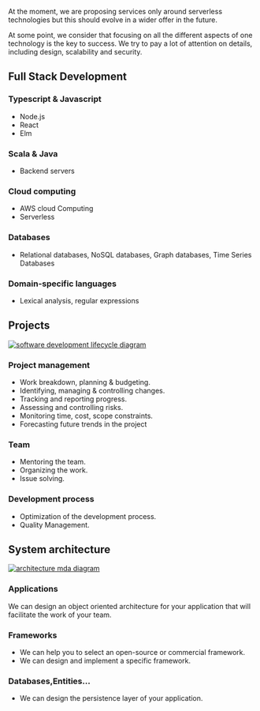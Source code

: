 At the moment, we are proposing services only around serverless technologies but this should evolve in a wider offer in the future.

At some point, we consider that focusing on all the different aspects of one technology is the key to success. We try to pay a lot of attention on details, including design, scalability and security.

## Full Stack Development

### Typescript & Javascript

-   Node.js
-   React
-   Elm

### Scala & Java

-   Backend servers

### Cloud computing

-   AWS cloud Computing
-   Serverless

### Databases

-   Relational databases, NoSQL databases, Graph databases, Time Series Databases

### Domain-specific languages

-   Lexical analysis, regular expressions

## Projects

[![software development lifecycle diagram](http://flairbyte.com/flarebyte/en/png/company/8/projects-105x105.png)](http://flairbyte.com/flarebyte/en/png/company/8/projects-594x594.png)

### Project management

-   Work breakdown, planning & budgeting.
-   Identifying, managing & controlling changes.
-   Tracking and reporting progress.
-   Assessing and controlling risks.
-   Monitoring time, cost, scope constraints.
-   Forecasting future trends in the project

### Team

-   Mentoring the team.
-   Organizing the work.
-   Issue solving.

### Development process

-   Optimization of the development process.
-   Quality Management.

## System architecture

[![architecture mda diagram](http://flairbyte.com/flarebyte/en/png/company/8/architecture.v2-105x105.png)](http://flairbyte.com/flarebyte/en/png/company/8/architecture.v2-594x594.png)

### Applications

We can design an object oriented architecture for your application that will facilitate the work of your team.

### Frameworks

-   We can help you to select an open-source or commercial framework.
-   We can design and implement a specific framework.

### Databases,Entities...

-   We can design the persistence layer of your application.
